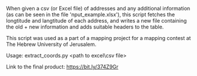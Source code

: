 When given a csv (or Excel file) of addresses and any additional information (as can be seen in the file 'nput_example.xlsx'), this script fetches the longtitude and langtitude of each address, and writes a new file containing the old + new information and adds suitable headers to the table.

This script was used as a part of a mapping project for a mapping contest at The Hebrew University of
Jerusalem.

Usage: extract_coords.py <path to excel\csv file>

Link to the final product: https://bit.ly/374Z9Gr

